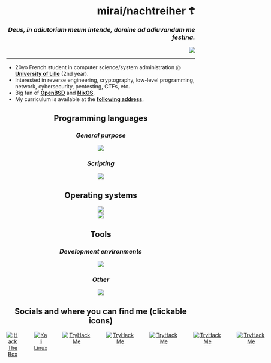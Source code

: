 <div align="right">
  <h1>mirai/nachtreiher ☦️</h1>
  <h3><i>Deus, in adiutorium meum intende, domine ad adiuvandum me festina.</i></h3>
  <img src="https://i.imgur.com/KxzOUcl.png">
</div>

<hr>

<ul>
  <li>20yo French student in computer science/system administration @ <b><a href="https://www.univ-lille.fr/">University of Lille</a></b> (2nd year).</li>
  <li>Interested in reverse engineering, cryptography, low-level programming, network, cybersecurity, pentesting, CTFs, etc.</li>
  <li>Big fan of <b><a href="https://www.openbsd.org/">OpenBSD</a></b> and <b><a href="https://nixos.org/">NixOS</a></b>.</li>
  <li>My curriculum is available at the <b><a href="https://nachtreiher.vercel.app/">following address</a></b>.</li>
</ul>

<div align="center">
  <h2>Programming languages</h2>
    <h3><i>General purpose</i></h3>
      <img src="https://go-skill-icons.vercel.app/api/icons?i=c,python,assembly,php,go,cpp&theme=dark">
    <h3><i>Scripting</i></h3>
      <img src="https://go-skill-icons.vercel.app/api/icons?i=bash,terminal,powershell&theme=dark">

  <h2>Operating systems</h2>
    <img src="https://go-skill-icons.vercel.app/api/icons?i=linux,windows,bsd,apple,plan9&theme=dark">
    <br>
    <img src="https://go-skill-icons.vercel.app/api/icons?i=debian,kali,nixos,wsl&theme=dark">

  <h2>Tools</h2>
    <h3><i>Development environments</i></h3>
      <img src="https://go-skill-icons.vercel.app/api/icons?i=clion,pycharm,visualstudio,neovim,emacs&theme=dark">
    <h3><i>Other</i></h3>
      <img src="https://go-skill-icons.vercel.app/api/icons?i=docker,kubernetes,obsidian,wireshark,git,tmux,vmwareworkstation,nginx,terraform,ansible&theme=dark&perline=5">

<h2>Socials and where you can find me (clickable icons)</h2>
<div style="display: flex; gap: 40px;">
  <a href="https://x.com/xorheap" target="_blank">
    <img src="https://go-skill-icons.vercel.app/api/icons?i=x&theme=dark" alt="Hack The Box">
  </a>
  <a href="https://www.youtube.com/@heapcorruption" target="_blank">
    <img src="https://go-skill-icons.vercel.app/api/icons?i=youtube&theme=dark" alt="Kali Linux">
  </a>
  <a href="https://discord.com/users/610446293482864670" target="_blank">
    <img src="https://go-skill-icons.vercel.app/api/icons?i=discord&theme=dark" alt="TryHackMe">
  </a>
  <a href="https://linkedin.com/in/matissedekeiser" target="_blank">
    <img src="https://go-skill-icons.vercel.app/api/icons?i=linkedin&theme=dark" alt="TryHackMe">
  </a>
  <a href="mailto:matisse.dekeiser@gmail.com" target="_blank">
    <img src="https://go-skill-icons.vercel.app/api/icons?i=gmail&theme=dark" alt="TryHackMe">
  </a>
  <a href="https://infosec.exchange/@mirai" target="_blank">
    <img src="https://go-skill-icons.vercel.app/api/icons?i=mastodon&theme=dark" alt="TryHackMe">
  </a>
  <a href="https://tryhackme.com/p/nachtreiher" target="_blank">
    <img src="https://go-skill-icons.vercel.app/api/icons?i=tryhackme&theme=dark" alt="TryHackMe">
  </a>
</div>

</div>
